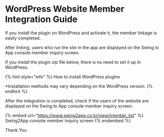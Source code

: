 # WordPress Website Member Integration Guide

If you install the plugin on WordPress and activate it, the member linkage is easily completed.

After linking, users who run the site in the app are displayed on the Swing to App console member inquiry screen.

If you install the plugin zip file below, there is no need to set it up in WordPress.

{% hint style="info" %}
How to install WordPress plugins

\*Installation methods may vary depending on the WordPress version.
{% endhint %}

After the integration is completed, check if the users of the website are displayed on the Swing to App console member inquiry screen.

{% embed url="https://www.swing2app.co.kr/view/member_list" %}
Swing2App console member inquiry screen
{% endembed %}

Thank You
